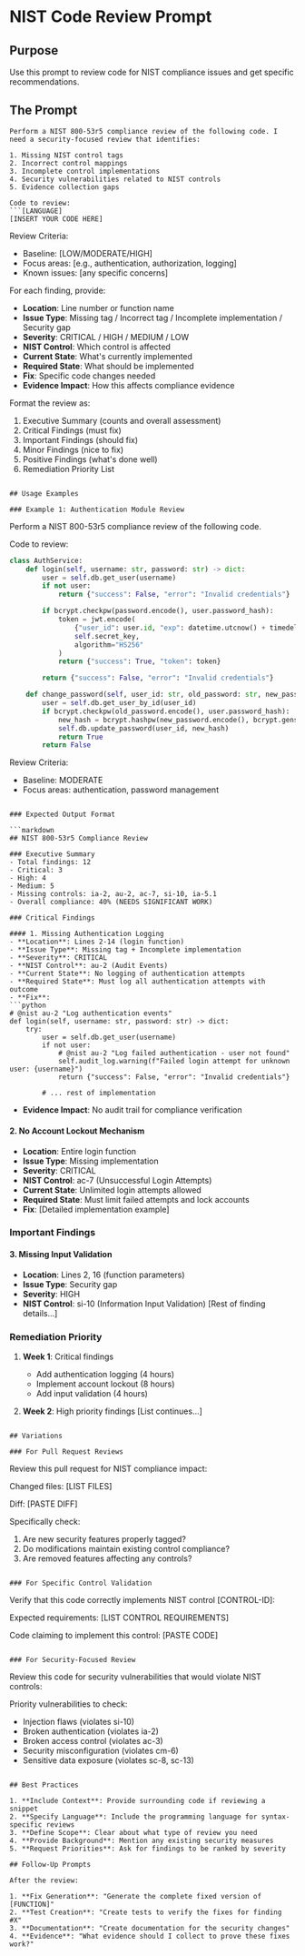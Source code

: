 # NIST Code Review Prompt

## Purpose
Use this prompt to review code for NIST compliance issues and get specific recommendations.

## The Prompt

```
Perform a NIST 800-53r5 compliance review of the following code. I need a security-focused review that identifies:

1. Missing NIST control tags
2. Incorrect control mappings  
3. Incomplete control implementations
4. Security vulnerabilities related to NIST controls
5. Evidence collection gaps

Code to review:
```[LANGUAGE]
[INSERT YOUR CODE HERE]
```

Review Criteria:
- Baseline: [LOW/MODERATE/HIGH]
- Focus areas: [e.g., authentication, authorization, logging]
- Known issues: [any specific concerns]

For each finding, provide:
- **Location**: Line number or function name
- **Issue Type**: Missing tag / Incorrect tag / Incomplete implementation / Security gap
- **Severity**: CRITICAL / HIGH / MEDIUM / LOW
- **NIST Control**: Which control is affected
- **Current State**: What's currently implemented
- **Required State**: What should be implemented
- **Fix**: Specific code changes needed
- **Evidence Impact**: How this affects compliance evidence

Format the review as:
1. Executive Summary (counts and overall assessment)
2. Critical Findings (must fix)
3. Important Findings (should fix)
4. Minor Findings (nice to fix)
5. Positive Findings (what's done well)
6. Remediation Priority List
```

## Usage Examples

### Example 1: Authentication Module Review
```
Perform a NIST 800-53r5 compliance review of the following code.

Code to review:
```python
class AuthService:
    def login(self, username: str, password: str) -> dict:
        user = self.db.get_user(username)
        if not user:
            return {"success": False, "error": "Invalid credentials"}

        if bcrypt.checkpw(password.encode(), user.password_hash):
            token = jwt.encode(
                {"user_id": user.id, "exp": datetime.utcnow() + timedelta(hours=1)},
                self.secret_key,
                algorithm="HS256"
            )
            return {"success": True, "token": token}

        return {"success": False, "error": "Invalid credentials"}

    def change_password(self, user_id: str, old_password: str, new_password: str):
        user = self.db.get_user_by_id(user_id)
        if bcrypt.checkpw(old_password.encode(), user.password_hash):
            new_hash = bcrypt.hashpw(new_password.encode(), bcrypt.gensalt())
            self.db.update_password(user_id, new_hash)
            return True
        return False
```

Review Criteria:
- Baseline: MODERATE
- Focus areas: authentication, password management
```

### Expected Output Format

```markdown
## NIST 800-53r5 Compliance Review

### Executive Summary
- Total findings: 12
- Critical: 3
- High: 4
- Medium: 5
- Missing controls: ia-2, au-2, ac-7, si-10, ia-5.1
- Overall compliance: 40% (NEEDS SIGNIFICANT WORK)

### Critical Findings

#### 1. Missing Authentication Logging
- **Location**: Lines 2-14 (login function)
- **Issue Type**: Missing tag + Incomplete implementation
- **Severity**: CRITICAL
- **NIST Control**: au-2 (Audit Events)
- **Current State**: No logging of authentication attempts
- **Required State**: Must log all authentication attempts with outcome
- **Fix**:
```python
# @nist au-2 "Log authentication events"
def login(self, username: str, password: str) -> dict:
    try:
        user = self.db.get_user(username)
        if not user:
            # @nist au-2 "Log failed authentication - user not found"
            self.audit_log.warning(f"Failed login attempt for unknown user: {username}")
            return {"success": False, "error": "Invalid credentials"}

        # ... rest of implementation
```
- **Evidence Impact**: No audit trail for compliance verification

#### 2. No Account Lockout Mechanism
- **Location**: Entire login function
- **Issue Type**: Missing implementation
- **Severity**: CRITICAL
- **NIST Control**: ac-7 (Unsuccessful Login Attempts)
- **Current State**: Unlimited login attempts allowed
- **Required State**: Must limit failed attempts and lock accounts
- **Fix**: [Detailed implementation example]

### Important Findings

#### 3. Missing Input Validation
- **Location**: Lines 2, 16 (function parameters)
- **Issue Type**: Security gap
- **Severity**: HIGH
- **NIST Control**: si-10 (Information Input Validation)
[Rest of finding details...]

### Remediation Priority

1. **Week 1**: Critical findings
   - Add authentication logging (4 hours)
   - Implement account lockout (8 hours)
   - Add input validation (4 hours)

2. **Week 2**: High priority findings
   [List continues...]
```

## Variations

### For Pull Request Reviews
```
Review this pull request for NIST compliance impact:

Changed files:
[LIST FILES]

Diff:
[PASTE DIFF]

Specifically check:
1. Are new security features properly tagged?
2. Do modifications maintain existing control compliance?
3. Are removed features affecting any controls?
```

### For Specific Control Validation
```
Verify that this code correctly implements NIST control [CONTROL-ID]:

Expected requirements:
[LIST CONTROL REQUIREMENTS]

Code claiming to implement this control:
[PASTE CODE]
```

### For Security-Focused Review
```
Review this code for security vulnerabilities that would violate NIST controls:

Priority vulnerabilities to check:
- Injection flaws (violates si-10)
- Broken authentication (violates ia-2)
- Broken access control (violates ac-3)
- Security misconfiguration (violates cm-6)
- Sensitive data exposure (violates sc-8, sc-13)
```

## Best Practices

1. **Include Context**: Provide surrounding code if reviewing a snippet
2. **Specify Language**: Include the programming language for syntax-specific reviews
3. **Define Scope**: Clear about what type of review you need
4. **Provide Background**: Mention any existing security measures
5. **Request Priorities**: Ask for findings to be ranked by severity

## Follow-Up Prompts

After the review:

1. **Fix Generation**: "Generate the complete fixed version of [FUNCTION]"
2. **Test Creation**: "Create tests to verify the fixes for finding #X"
3. **Documentation**: "Create documentation for the security changes"
4. **Evidence**: "What evidence should I collect to prove these fixes work?"
